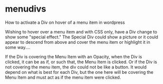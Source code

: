 menudivs
========

How to activate a Div on hover of a menu item in wordpress

Wishing to hover over a menu item and with CSS only, have a Div change to show some "special effect."
The Special Div could show a picture or it could appear to descend from above and cover the menu item or highlight it in some way....

If the Div is covering the Menu Item with an Opacity, when the Div is clicked, it can be as if, or such that, the Menu Item is clicked.
Or if the Div is not covering the menu item, the div could not be like a button. It would depend on what is best for each Div, but the one here will be covering the Menu Item and must act as if the menu item were clicked.
